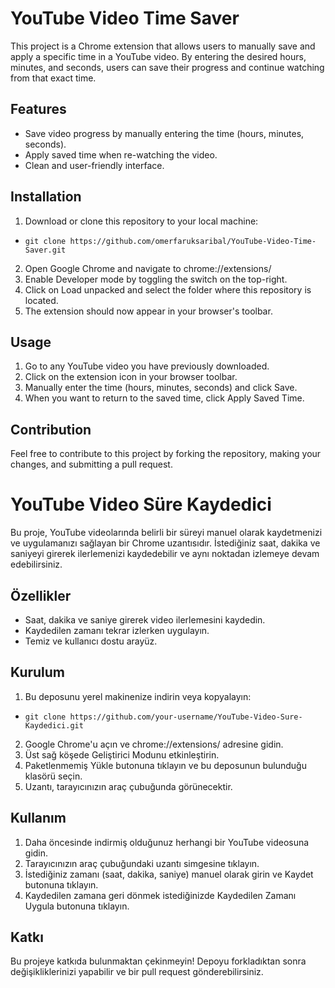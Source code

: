 # YouTube Video Time Saver
This project is a Chrome extension that allows users to manually save and apply a specific time in a YouTube video. By entering the desired hours, minutes, and seconds, users can save their progress and continue watching from that exact time.

## Features
* Save video progress by manually entering the time (hours, minutes, seconds).
* Apply saved time when re-watching the video.
* Clean and user-friendly interface.

## Installation
1. Download or clone this repository to your local machine:
- ``` git clone https://github.com/omerfaruksaribal/YouTube-Video-Time-Saver.git ```
2. Open Google Chrome and navigate to chrome://extensions/
3. Enable Developer mode by toggling the switch on the top-right.
4. Click on Load unpacked and select the folder where this repository is located.
5. The extension should now appear in your browser's toolbar.

## Usage
1. Go to any YouTube video you have previously downloaded.
2. Click on the extension icon in your browser toolbar.
3. Manually enter the time (hours, minutes, seconds) and click Save.
4. When you want to return to the saved time, click Apply Saved Time.

## Contribution
Feel free to contribute to this project by forking the repository, making your changes, and submitting a pull request.

# YouTube Video Süre Kaydedici
Bu proje, YouTube videolarında belirli bir süreyi manuel olarak kaydetmenizi ve uygulamanızı sağlayan bir Chrome uzantısıdır. İstediğiniz saat, dakika ve saniyeyi girerek ilerlemenizi kaydedebilir ve aynı noktadan izlemeye devam edebilirsiniz.

## Özellikler
* Saat, dakika ve saniye girerek video ilerlemesini kaydedin.
* Kaydedilen zamanı tekrar izlerken uygulayın.
* Temiz ve kullanıcı dostu arayüz.

## Kurulum
1. Bu deposunu yerel makinenize indirin veya kopyalayın:
* ``` git clone https://github.com/your-username/YouTube-Video-Sure-Kaydedici.git ```
2. Google Chrome'u açın ve chrome://extensions/ adresine gidin.
3. Üst sağ köşede Geliştirici Modunu etkinleştirin.
4. Paketlenmemiş Yükle butonuna tıklayın ve bu deposunun bulunduğu klasörü seçin.
5. Uzantı, tarayıcınızın araç çubuğunda görünecektir.

## Kullanım
1. Daha öncesinde indirmiş olduğunuz herhangi bir YouTube videosuna gidin.
2. Tarayıcınızın araç çubuğundaki uzantı simgesine tıklayın.
3. İstediğiniz zamanı (saat, dakika, saniye) manuel olarak girin ve Kaydet butonuna tıklayın.
4. Kaydedilen zamana geri dönmek istediğinizde Kaydedilen Zamanı Uygula butonuna tıklayın.

## Katkı
Bu projeye katkıda bulunmaktan çekinmeyin! Depoyu forkladıktan sonra değişikliklerinizi yapabilir ve bir pull request gönderebilirsiniz.
